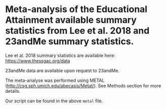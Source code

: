 # Meta-analysis of the Educational Attainment available summary statistics from Lee et al. 2018 and 23andMe summary statistics. 

Lee et al. 2018 summary statistics are available here: https://www.thessgac.org/data

23andMe data are available upon request to 23andMe. 

The meta-analyse was performed using METAL (http://csg.sph.umich.edu/abecasis/Metal/). See Methods section for more details. 

Our script can be found in the above `metal` file. 
